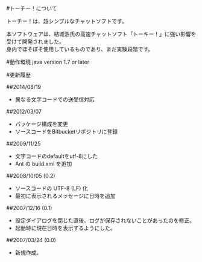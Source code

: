﻿#トーチー！について

トーチー！は、超シンプルなチャットソフトです。

本ソフトウェアは、結城浩氏の高速チャットソフト「トーキー！」に強い影響を受けて開発されました。  
身内でほそぼそ使用しているものであり、まだ実験段階です。

#動作環境
java version 1.7 or later

#更新履歴

##2014/08/19
* 異なる文字コードでの送受信対応

##2012/03/07
* パッケージ構成を変更
* ソースコードをBitbucketリポジトリに登録

##2009/11/25
* 文字コードのdefaultをutf-8にした
* Ant の build.xml を追加

##2008/10/05 (0.2)
* ソースコードの UTF-8 (LF) 化
* 最初に表示されるメッセージに日時を追加

##2007/12/16 (0.1)
* 設定ダイアログを閉じた直後、ログが保存されないことがあったのを修正。
* 起動時に現在日時を表示するようにした。

##2007/03/24 (0.0)
* 新規作成。

